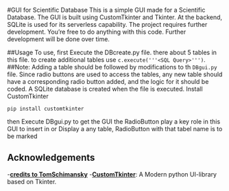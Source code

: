 #GUI for Scientific Database
This is a simple GUI made for a Scientific Database. The GUI is built using CustomTkinter and Tkinter. At the backend, SQLite is used for its serverless capability. The project requires further development. 
You’re free to do anything with this code. Further development will be done over time.

##Usage
To use, first Execute the DBcreate.py file. there about 5 tables in this file. to create additional tables use `c.execute('''<SQL Query>''')`.
##Note: Adding a table should be followed by modifications to th `DBgui.py` file. Since radio buttons are used to access the tables, any new table should have a corresponding radio button added, and the logic for it should be coded.
A SQLite database is created when the file is executed.
Install CustomTkinter
```
pip install customtkinter
```
then Execute DBgui.py to get the GUI
the RadioButton play a key role in this GUI to insert in or Display a any table, RadioButton with that tabel name is to be marked

## Acknowledgements
-**[credits to TomSchimansky](https://github.com/TomSchimansky/CustomTkinter.git)**
-**[CustomTkinter](https://customtkinter.tomschimansky.com/documentation)**: A Modern python UI-library based on Tkinter.
